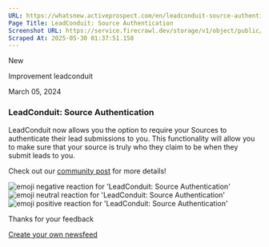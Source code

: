 ```yaml
---
URL: https://whatsnew.activeprospect.com/en/leadconduit-source-authentication
Page Title: LeadConduit: Source Authentication
Screenshot URL: https://service.firecrawl.dev/storage/v1/object/public/media/screenshot-628feff4-b6e4-4fb6-aae4-1f63c821a847.png
Scraped At: 2025-05-30 01:37:51.158
---
```


New

Improvement
leadconduit

March 05, 2024

### LeadConduit: Source Authentication

LeadConduit now allows you the option to require your Sources to authenticate their lead submissions to you. This functionality will allow you to make sure that your source is truly who they claim to be when they submit leads to you.

Check out our [community post](https://community.activeprospect.com/posts/5255702-how-does-leadconduit-source-authentication-work) for more details!

![emoji negative reaction for 'LeadConduit: Source Authentication'](https://app.getbeamer.com/images/emojiNeg.svg)![emoji neutral reaction for 'LeadConduit: Source Authentication'](https://app.getbeamer.com/images/emojiNeut.svg)![emoji positive reaction for 'LeadConduit: Source Authentication'](https://app.getbeamer.com/images/emojiPos.svg)

Thanks for your feedback

[Create your own newsfeed](https://www.getbeamer.com/?ref=watermark_MErKJCnu12412_public&company=ActiveProspect&watermarkRef=create&utm_term=MErKJCnu12412&utm_content=ActiveProspect&utm_source=standalone&utm_medium=footer&utm_campaign=create)

